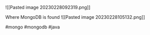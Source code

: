 ![[Pasted image 20230228092319.png]]

Where MongoDB is found
![[Pasted image 20230228105132.png]]



#mongo #mongodb #java